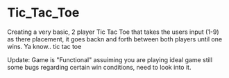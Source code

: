 # Tic_Tac_Toe
Creating a very basic, 2 player Tic Tac Toe that takes the users input (1-9) as there placement, it goes backn and forth between both players until one wins.
Ya know.. tic tac toe 


Update:
Game is "Functional" assuiming you are playing ideal game
still some bugs regarding certain win conditions, need to look into it.
